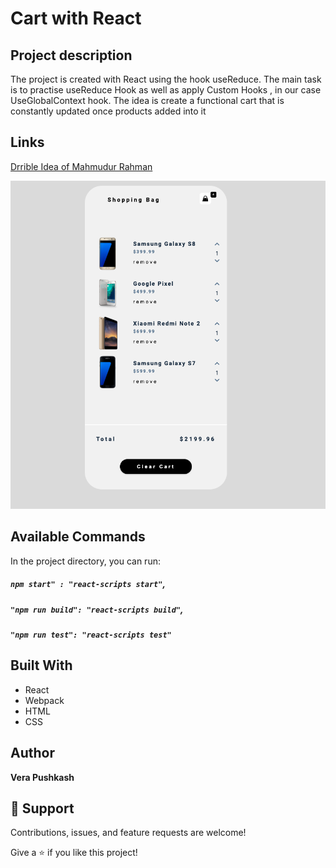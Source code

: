 # Cart with React

## Project description
The project is created with React using the hook useReduce. The main task is to practise useReduce Hook as well as apply Custom Hooks
, in our case UseGlobalContext hook. The idea  is  create a functional cart that is constantly updated once products added into it 
## Links
[Drrible Idea of Mahmudur Rahman ](https://dribbble.com/shots/15487383-Beauty-Product-Shop-App)


![Cart](https://github.com/barcelo2/Cart-React/blob/main/Cart/src/Screenshot%20.png "Cart")


## Available Commands

In the project directory, you can run:

##### `npm start" : "react-scripts start"`,

##### `"npm run build": "react-scripts build"`,


##### `"npm run test": "react-scripts test"`


## Built With

- React
- Webpack
- HTML 
- CSS

## Author

**Vera Pushkash**

## 🤝 Support

Contributions, issues, and feature requests are welcome!

Give a ⭐️ if you like this project!
